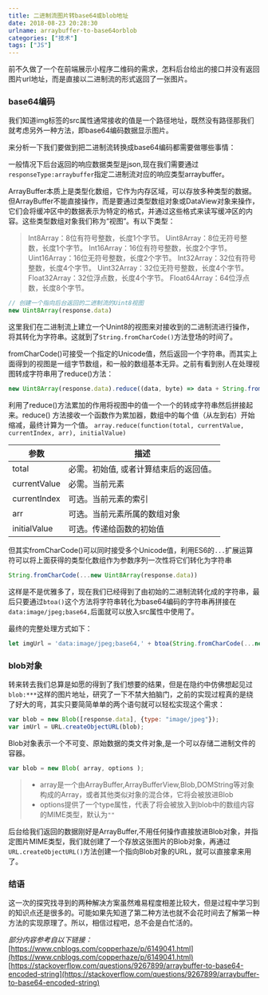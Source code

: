 ```yaml
---
title: 二进制流图片转base64或blob地址
date: 2018-08-23 20:28:30
urlname: arraybuffer-to-base64orblob
categories: ["技术"]
tags: ["JS"]
---
```


前不久做了一个在前端展示小程序二维码的需求，怎料后台给出的接口并没有返回图片url地址，而是直接以二进制流的形式返回了一张图片。

### base64编码

我们知道img标签的src属性通常接收的值是一个路径地址，既然没有路径那我们就考虑另外一种方法，即base64编码数据显示图片。

来分析一下我们要做到把二进制流转换成base64编码都需要做哪些事情：

一般情况下后台返回的响应数据类型是json,现在我们需要通过`responseType:arraybuffer`指定二进制流对应的响应类型arraybuffer。

ArrayBuffer本质上是类型化数组，它作为内存区域，可以存放多种类型的数据。但ArrayBuffer不能直接操作，而是要通过类型数组对象或DataView对象来操作，它们会将缓冲区中的数据表示为特定的格式，并通过这些格式来读写缓冲区的内容。这些类型数组对象我们称为“视图”。有以下类型：
>Int8Array：8位有符号整数，长度1个字节。
>Uint8Array：8位无符号整数，长度1个字节。
>Int16Array：16位有符号整数，长度2个字节。
>Uint16Array：16位无符号整数，长度2个字节。
>Int32Array：32位有符号整数，长度4个字节。
>Uint32Array：32位无符号整数，长度4个字节。
>Float32Array：32位浮点数，长度4个字节。
>Float64Array：64位浮点数，长度8个字节。

``` javascript
// 创建一个指向后台返回的二进制流的Uint8视图
new Uint8Array(response.data)
```
这里我们在二进制流上建立一个Unint8的视图来对接收到的二进制流进行操作，将其转化为字符串。这就到了`String.fromCharCode()`方法登场的时间了。

fromCharCode()可接受一个指定的Unicode值，然后返回一个字符串。而其实上面得到的视图是一组字节数组，和一般的数组基本无异。之前有看到别人在处理视图转成字符串用了reduce()方法：

``` javascript
new Uint8Array(response.data).reduce((data, byte) => data + String.fromCharCode(byte), '')
```
利用了reduce()方法累加的作用将视图中的值一个一个的转成字符串然后拼接起来。reduce() 方法接收一个函数作为累加器，数组中的每个值（从左到右）开始缩减，最终计算为一个值。
`array.reduce(function(total, currentValue, currentIndex, arr), initialValue)`

| 参数          | 描述   |
| --------     | -----  |
| total        | 必需。初始值, 或者计算结束后的返回值。 |
| currentValue | 必需。当前元素 |
| currentIndex | 可选。当前元素的索引   |
| arr          | 可选。当前元素所属的数组对象  |
| initialValue | 可选。传递给函数的初始值    |

但其实fromCharCode()可以同时接受多个Unicode值，利用ES6的`...`扩展运算符可以将上面获得的类型化数组作为参数序列一次性将它们转化为字符串
``` javascript
String.fromCharCode(...new Uint8Array(response.data))
```
这样是不是优雅多了，现在我们已经得到了由初始的二进制流转化成的字符串，最后只要通过`btoa()`这个方法将字符串转化为base64编码的字符串再拼接在`data:image/jpeg;base64,`后面就可以放入src属性中使用了。

最终的完整处理方式如下：
``` javascript
let imgUrl = 'data:image/jpeg;base64,' + btoa(String.fromCharCode(...new Uint8Array(response.data)))
```
### blob对象

转来转去我们总算是如愿的得到了我们想要的结果，但是在隐约中仿佛想起见过`blob:***`这样的图片地址，研究了一下不禁大拍脑门，之前的实现过程真的是绕了好大的弯，其实只要简简单单的两个语句就可以轻松实现这个需求：
``` javascript
var blob = new Blob([response.data], {type: "image/jpeg"});
var imUrl = URL.createObjectURL(blob);
```
Blob对象表示一个不可变、原始数据的类文件对象,是一个可以存储二进制文件的容器。
``` javascript
var blob = new Blob( array, options );
```
>* array是一个由ArrayBuffer,ArrayBufferView,Blob,DOMString等对象构成的Array，或者其他类似对象的混合体，它将会被放进Blob
>* options提供了一个type属性，代表了将会被放入到blob中的数组内容的MIME类型，默认为`""`

后台给我们返回的数据刚好是ArrayBuffer,不用任何操作直接放进Blob对象，并指定图片MIME类型，我们就创建了一个存放这张图片的Blob对象，再通过`URL.createObjectURL()`方法创建一个指向Blob对象的URL，就可以直接拿来用了。

### 结语

这一次的探究找寻到的两种解决方案虽然难易程度相差比较大，但是过程中学习到的知识点还是很多的。可能如果先知道了第二种方法也就不会花时间去了解第一种方法的实现原理了。所以，相信过程吧，总不会是白忙活的。

*部分内容参考自以下链接：*
[https://www.cnblogs.com/copperhaze/p/6149041.html](https://www.cnblogs.com/copperhaze/p/6149041.html)
[https://stackoverflow.com/questions/9267899/arraybuffer-to-base64-encoded-string](https://stackoverflow.com/questions/9267899/arraybuffer-to-base64-encoded-string)
